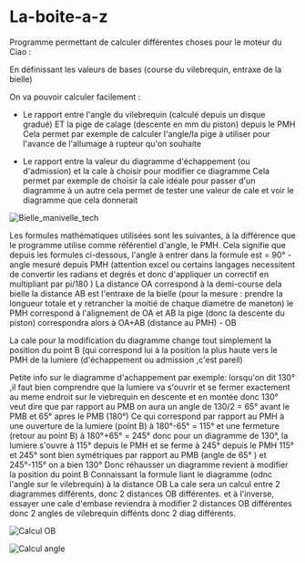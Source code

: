 # La-boite-a-z
Programme permettant de calculer différentes choses pour le moteur du Ciao :

En définissant les valeurs de bases (course du vilebrequin, entraxe de la bielle)

On va pouvoir calculer facilement :

* Le rapport entre l'angle du vilebrequin (calculé depuis un disque gradué) ET la pige de calage (descente en mm du piston) depuis le PMH
Cela permet par exemple de calculer l'angle/la pige à utiliser pour l'avance de l'allumage à rupteur qu'on souhaite

* Le rapport entre la valeur du diagramme d'échappement (ou d'admission) et la cale à choisir pour modifier ce diagramme
Cela permet par exemple de choisir la cale idéale pour passer d'un diagramme à un autre
cela permet de tester une valeur de cale et voir le diagramme que cela donnerait


![Bielle_manivelle_tech](https://user-images.githubusercontent.com/109454001/197615115-ff3e21f5-940e-4244-b759-96952d6729f9.jpg)

Les formules mathématiques utilisées sont les suivantes, à la différence que le programme utilise comme référentiel d'angle, le PMH.
Cela signifie que depuis les formules ci-dessous, l'angle à entrer dans la formule est  = 90° - angle mesuré depuis PMH
(attention excel ou certains langages necessitent de convertir les radians et degrés et donc d'appliquer un correctif en multipliant par  pi/180 )
La distance OA correspond à la demi-course dela bielle
la distance AB est l'entraxe de la bielle (pour la mesure : prendre la longueur totale et y retrancher la moitié de chaque diametre de maneton)
le PMH correspond à l'alignement de OA et AB
la pige (donc la descente du piston) correspondra alors à OA+AB (distance au PMH) - OB

La cale pour la modification du diagramme change tout simplement la position du point B (qui correspond lui à la position la plus haute vers le PMH de la lumiere
(d'échappement ou admission ,c'est pareil)

Petite info sur le diagramme d'achappement par exemple:
lorsqu'on dit 130° ,il faut bien comprendre que la lumiere va s'ouvrir et se fermer exactement au meme endroit sur le viebrequin en descente et en montée
donc 130° veut dire que par rapport au PMB on aura un angle de 130/2 = 65° avant le PMB et 65° apres le PMB (180°)
Ce qui correspond par rapport au PMH à une ouverture de la lumiere (point B) à 180°-65° = 115°
et une fermeture (retour au point B) à 180°+65° = 245°
donc pour un diagramme de 130°, la lumiere s'ouvre à 115° depuis le PMH et se ferme à 245° depuis le PMH
115° et 245° sont bien symétriques par rapport au PMB (angle de 65° ) et 245°-115° on a bien 130°
Donc réhausser un diagramme revient à modifier la position du point B
Connaissant la formule liant le diagramme (odnc l'angle sur le vilebrequin) à la distance OB
La cale sera un calcul entre 2 diagrammes différents, donc 2 distances OB différentes.
et à l'inverse, essayer une cale d'embase reviendra à modifier 2 distances OB différentes donc 2 angles de vilebrequin diffénts donc 2 diag différents.


![Calcul OB](https://user-images.githubusercontent.com/109454001/197621853-8681408d-8726-4d01-8c14-ea0b0721b544.jpg)

![Calcul angle](https://user-images.githubusercontent.com/109454001/197621870-e223336d-962e-409d-b341-1bc8a3fb3855.jpg)









